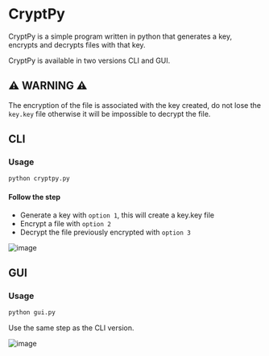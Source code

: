 # CryptPy
CryptPy is a simple program written in python that generates a key, encrypts and decrypts files with that key.

CryptPy is available in two versions CLI and GUI.

## ⚠️ WARNING ⚠️
The encryption of the file is associated with the key created, do not lose the `key.key` file otherwise it will be impossible to decrypt the file.

## CLI
### Usage
```python
python cryptpy.py
```

#### Follow the step
- Generate a key with `option 1`, this will create a key.key file
- Encrypt a file with `option 2`
- Decrypt the file previously encrypted with `option 3`

![image](https://user-images.githubusercontent.com/84066435/145104174-28931735-dc32-4e2a-a088-b80891b1d040.png)

## GUI
### Usage
```python
python gui.py
```
Use the same step as the CLI version.

![image](https://user-images.githubusercontent.com/84066435/145106843-61cd7d58-e430-479d-a2c5-cea681eb76bf.png)

